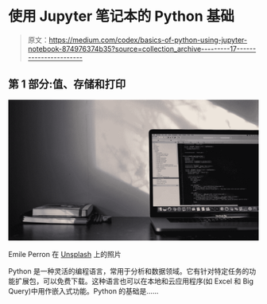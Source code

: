 # 使用 Jupyter 笔记本的 Python 基础

> 原文：<https://medium.com/codex/basics-of-python-using-jupyter-notebook-874976374b35?source=collection_archive---------17----------------------->

## 第 1 部分:值、存储和打印

![](img/84e05404c5f23b6957b25e3e515e6179.png)

Emile Perron 在 [Unsplash](https://unsplash.com?utm_source=medium&utm_medium=referral) 上的照片

Python 是一种灵活的编程语言，常用于分析和数据领域。它有针对特定任务的功能扩展包，可以免费下载。这种语言也可以在本地和云应用程序(如 Excel 和 Big Query)中用作嵌入式功能。Python 的基础是……